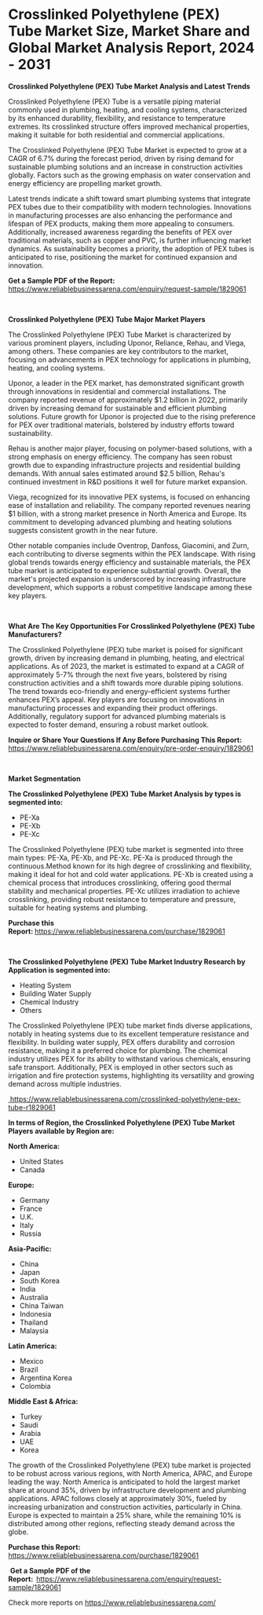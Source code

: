 <p><h1>Crosslinked Polyethylene (PEX) Tube Market Size, Market Share and Global Market Analysis Report, 2024 - 2031</h1></p><p><strong>Crosslinked Polyethylene (PEX) Tube Market Analysis and Latest Trends</strong></p>
<p><p>Crosslinked Polyethylene (PEX) Tube is a versatile piping material commonly used in plumbing, heating, and cooling systems, characterized by its enhanced durability, flexibility, and resistance to temperature extremes. Its crosslinked structure offers improved mechanical properties, making it suitable for both residential and commercial applications. </p><p>The Crosslinked Polyethylene (PEX) Tube Market is expected to grow at a CAGR of 6.7% during the forecast period, driven by rising demand for sustainable plumbing solutions and an increase in construction activities globally. Factors such as the growing emphasis on water conservation and energy efficiency are propelling market growth. </p><p>Latest trends indicate a shift toward smart plumbing systems that integrate PEX tubes due to their compatibility with modern technologies. Innovations in manufacturing processes are also enhancing the performance and lifespan of PEX products, making them more appealing to consumers. Additionally, increased awareness regarding the benefits of PEX over traditional materials, such as copper and PVC, is further influencing market dynamics. As sustainability becomes a priority, the adoption of PEX tubes is anticipated to rise, positioning the market for continued expansion and innovation.</p></p>
<p><strong>Get a Sample PDF of the Report:&nbsp;</strong> <a href="https://www.reliablebusinessarena.com/enquiry/request-sample/1829061?utm_campaign=1941&utm_medium=2&utm_source=Github&utm_content=ia&utm_term=30122024&utm_id=crosslinked-polyethylene-pex-tube">https://www.reliablebusinessarena.com/enquiry/request-sample/1829061</a></p>
<p>&nbsp;</p>
<p><strong>Crosslinked Polyethylene (PEX) Tube Major Market Players</strong></p>
<p><p>The Crosslinked Polyethylene (PEX) Tube Market is characterized by various prominent players, including Uponor, Reliance, Rehau, and Viega, among others. These companies are key contributors to the market, focusing on advancements in PEX technology for applications in plumbing, heating, and cooling systems.</p><p>Uponor, a leader in the PEX market, has demonstrated significant growth through innovations in residential and commercial installations. The company reported revenue of approximately $1.2 billion in 2022, primarily driven by increasing demand for sustainable and efficient plumbing solutions. Future growth for Uponor is projected due to the rising preference for PEX over traditional materials, bolstered by industry efforts toward sustainability.</p><p>Rehau is another major player, focusing on polymer-based solutions, with a strong emphasis on energy efficiency. The company has seen robust growth due to expanding infrastructure projects and residential building demands. With annual sales estimated around $2.5 billion, Rehau's continued investment in R&D positions it well for future market expansion.</p><p>Viega, recognized for its innovative PEX systems, is focused on enhancing ease of installation and reliability. The company reported revenues nearing $1 billion, with a strong market presence in North America and Europe. Its commitment to developing advanced plumbing and heating solutions suggests consistent growth in the near future.</p><p>Other notable companies include Oventrop, Danfoss, Giacomini, and Zurn, each contributing to diverse segments within the PEX landscape. With rising global trends towards energy efficiency and sustainable materials, the PEX tube market is anticipated to experience substantial growth. Overall, the market's projected expansion is underscored by increasing infrastructure development, which supports a robust competitive landscape among these key players.</p></p>
<p>&nbsp;</p>
<p><strong>What Are The Key Opportunities For Crosslinked Polyethylene (PEX) Tube Manufacturers?</strong></p>
<p><p>The Crosslinked Polyethylene (PEX) tube market is poised for significant growth, driven by increasing demand in plumbing, heating, and electrical applications. As of 2023, the market is estimated to expand at a CAGR of approximately 5-7% through the next five years, bolstered by rising construction activities and a shift towards more durable piping solutions. The trend towards eco-friendly and energy-efficient systems further enhances PEX’s appeal. Key players are focusing on innovations in manufacturing processes and expanding their product offerings. Additionally, regulatory support for advanced plumbing materials is expected to foster demand, ensuring a robust market outlook.</p></p>
<p><strong>Inquire or Share Your Questions If Any Before Purchasing This Report:</strong> <a href="https://www.reliablebusinessarena.com/enquiry/pre-order-enquiry/1829061?utm_campaign=1941&utm_medium=2&utm_source=Github&utm_content=ia&utm_term=30122024&utm_id=crosslinked-polyethylene-pex-tube">https://www.reliablebusinessarena.com/enquiry/pre-order-enquiry/1829061</a></p>
<p>&nbsp;</p>
<p><strong>Market Segmentation</strong></p>
<p><strong>The Crosslinked Polyethylene (PEX) Tube Market Analysis by types is segmented into:</strong></p>
<p><ul><li>PE-Xa</li><li>PE-Xb</li><li>PE-Xc</li></ul></p>
<p><p>The Crosslinked Polyethylene (PEX) tube market is segmented into three main types: PE-Xa, PE-Xb, and PE-Xc. PE-Xa is produced through the continuous.Method known for its high degree of crosslinking and flexibility, making it ideal for hot and cold water applications. PE-Xb is created using a chemical process that introduces crosslinking, offering good thermal stability and mechanical properties. PE-Xc utilizes irradiation to achieve crosslinking, providing robust resistance to temperature and pressure, suitable for heating systems and plumbing.</p></p>
<p><strong>Purchase this Report:&nbsp;</strong><a href="https://www.reliablebusinessarena.com/purchase/1829061?utm_campaign=1941&utm_medium=2&utm_source=Github&utm_content=ia&utm_term=30122024&utm_id=crosslinked-polyethylene-pex-tube">https://www.reliablebusinessarena.com/purchase/1829061</a></p>
<p>&nbsp;</p>
<p><strong>The Crosslinked Polyethylene (PEX) Tube Market Industry Research by Application is segmented into:</strong></p>
<p><ul><li>Heating System</li><li>Building Water Supply</li><li>Chemical Industry</li><li>Others</li></ul></p>
<p><p>The Crosslinked Polyethylene (PEX) tube market finds diverse applications, notably in heating systems due to its excellent temperature resistance and flexibility. In building water supply, PEX offers durability and corrosion resistance, making it a preferred choice for plumbing. The chemical industry utilizes PEX for its ability to withstand various chemicals, ensuring safe transport. Additionally, PEX is employed in other sectors such as irrigation and fire protection systems, highlighting its versatility and growing demand across multiple industries.</p></p>
<p><a href="https://www.reliablebusinessarena.com/crosslinked-polyethylene-pex-tube-r1829061?utm_campaign=1941&utm_medium=2&utm_source=Github&utm_content=ia&utm_term=30122024&utm_id=crosslinked-polyethylene-pex-tube">&nbsp;https://www.reliablebusinessarena.com/crosslinked-polyethylene-pex-tube-r1829061</a></p>
<p><strong>In terms of Region, the Crosslinked Polyethylene (PEX) Tube Market Players available by Region are:</strong></p>
<p>
    <p> <strong> North America: </strong>
        <ul>
            <li>United States</li>
            <li>Canada</li>
        </ul>
        </p> 
    <p> <strong> Europe: </strong>
        <ul>
            <li>Germany</li>
            <li>France</li>
            <li>U.K.</li>
            <li>Italy</li>
            <li>Russia</li>
        </ul>
        </p> 
    <p> <strong> Asia-Pacific: </strong>
        <ul>
            <li>China</li>
            <li>Japan</li>
            <li>South Korea</li>
            <li>India</li>
            <li>Australia</li>
            <li>China Taiwan</li>
            <li>Indonesia</li>
            <li>Thailand</li>
            <li>Malaysia</li>
        </ul>
        </p> 
    <p> <strong> Latin America: </strong>
        <ul>
            <li>Mexico</li>
            <li>Brazil</li>
            <li>Argentina Korea</li>
            <li>Colombia</li>
        </ul>
        </p> 
    <p> <strong> Middle East & Africa: </strong>
        <ul>
            <li>Turkey</li>
            <li>Saudi</li>
            <li>Arabia</li>
            <li>UAE</li>
            <li>Korea</li>
        </ul>
    </p>
    </p>
<p><p>The growth of the Crosslinked Polyethylene (PEX) tube market is projected to be robust across various regions, with North America, APAC, and Europe leading the way. North America is anticipated to hold the largest market share at around 35%, driven by infrastructure development and plumbing applications. APAC follows closely at approximately 30%, fueled by increasing urbanization and construction activities, particularly in China. Europe is expected to maintain a 25% share, while the remaining 10% is distributed among other regions, reflecting steady demand across the globe.</p></p>
<p><strong>Purchase this Report: </strong><a href="https://www.reliablebusinessarena.com/purchase/1829061?utm_campaign=1941&utm_medium=2&utm_source=Github&utm_content=ia&utm_term=30122024&utm_id=crosslinked-polyethylene-pex-tube">https://www.reliablebusinessarena.com/purchase/1829061</a></p>
<p>&nbsp;<strong>Get a Sample PDF of the Report:&nbsp;&nbsp;</strong><a href="https://www.reliablebusinessarena.com/enquiry/request-sample/1829061?utm_campaign=1941&utm_medium=2&utm_source=Github&utm_content=ia&utm_term=30122024&utm_id=crosslinked-polyethylene-pex-tube">https://www.reliablebusinessarena.com/enquiry/request-sample/1829061</a></p>
<p><strong></strong></p>
<p>Check more reports on <a href="https://www.reliablebusinessarena.com/?utm_campaign=1941&utm_medium=2&utm_source=Github&utm_content=ia&utm_term=30122024&utm_id=crosslinked-polyethylene-pex-tube">https://www.reliablebusinessarena.com/</a></p>